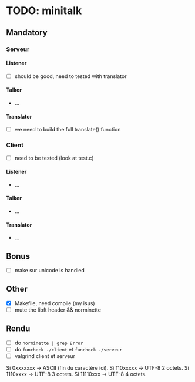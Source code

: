 # TODO: minitalk

## Mandatory

### Serveur

#### Listener
 - [ ] should be good, need to tested with translator

#### Talker
 - ...

#### Translator
 - [ ] we need to build the full translate() function

### Client
 - [ ] need to be tested (look at test.c)

#### Listener
 - ...

#### Talker
 - ...

#### Translator
 - ...

## Bonus
 - [ ] make sur unicode is handled

## Other
 - [X] Makefile, need compile (my isus)
 - [ ] mute the libft header && norminette

## Rendu

 - [ ] do ```norminette | grep Error```
 - [ ] do ```funcheck ./client``` et ```funcheck ./serveur```
 - [ ] valgrind client et serveur

Si 0xxxxxxx → ASCII (fin du caractère ici).
Si 110xxxxx → UTF-8 2 octets.
Si 1110xxxx → UTF-8 3 octets.
Si 11110xxx → UTF-8 4 octets.
